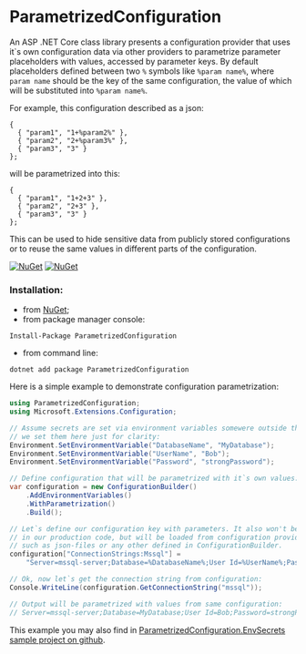 # ParametrizedConfiguration
An ASP .NET Core class library presents a configuration provider that uses it\`s own configuration data via other providers to parametrize parameter placeholders with values, accessed by parameter keys.
By default placeholders defined between two `%` symbols like `%param name%`, where `param name` should be the key of the same configuration, the value of which will be substituted into `%param name%`.

For example, this configuration described as a json:
```
{
  { "param1", "1+%param2%" },
  { "param2", "2+%param3%" },
  { "param3", "3" }
};
```
will be parametrized into this:
```
{
  { "param1", "1+2+3" },
  { "param2", "2+3" },
  { "param3", "3" }
};
```
This can be used to hide sensitive data from publicly stored configurations or to reuse the same values in different parts of the configuration.

[![NuGet](https://img.shields.io/nuget/dt/ParametrizedConfiguration.svg)](https://www.nuget.org/packages/ParametrizedConfiguration)
[![NuGet](https://img.shields.io/nuget/vpre/ParametrizedConfiguration.svg)](https://www.nuget.org/packages/ParametrizedConfiguration)

### Installation:

+ from [NuGet](https://www.nuget.org/packages/ParametrizedConfiguration);
+ from package manager console:
```
Install-Package ParametrizedConfiguration
```    
+ from command line:
```
dotnet add package ParametrizedConfiguration
```

Here is a simple example to demonstrate configuration parametrization:
```csharp
using ParametrizedConfiguration;
using Microsoft.Extensions.Configuration;

// Assume secrets are set via environment variables somewere outside this code,
// we set them here just for clarity:
Environment.SetEnvironmentVariable("DatabaseName", "MyDatabase");
Environment.SetEnvironmentVariable("UserName", "Bob");
Environment.SetEnvironmentVariable("Password", "strongPassword");

// Define configuration that will be parametrized with it`s own values:
var configuration = new ConfigurationBuilder()
    .AddEnvironmentVariables()
    .WithParametrization()
    .Build();

// Let`s define our configuration key with parameters. It also won't be here
// in our production code, but will be loaded from configuration providers
// such as json-files or any other defined in ConfigurationBuilder.
configuration["ConnectionStrings:Mssql"] =
    "Server=mssql-server;Database=%DatabaseName%;User Id=%UserName%;Password=%Password%;TrustServerCertificate=True";

// Ok, now let`s get the connection string from configuration:
Console.WriteLine(configuration.GetConnectionString("mssql"));

// Output will be parametrized with values from same configuration:
// Server=mssql-server;Database=MyDatabase;User Id=Bob;Password=strongPassword;TrustServerCertificate=True
```
This example you may also find in [ParametrizedConfiguration.EnvSecrets sample project on github](../../samples/ParametrizedConfiguration.EnvSecrets).
